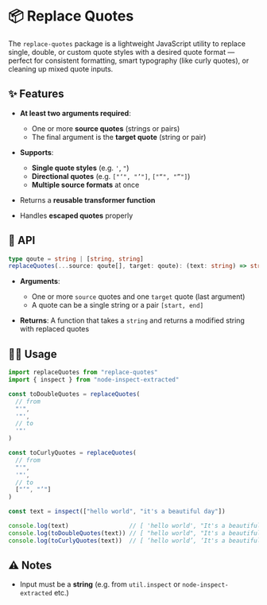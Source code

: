 # 📦 Replace Quotes

The `replace-quotes` package is a lightweight JavaScript utility to replace single, double, or custom quote styles with a desired quote format — perfect for consistent formatting, smart typography (like curly quotes), or cleaning up mixed quote inputs.

## ✨ Features

- **At least two arguments required**:

  - One or more **source quotes** (strings or pairs)
  - The final argument is the **target quote** (string or pair)

- **Supports**:

  - **Single quote styles** (e.g. `'`, `"`)
  - **Directional quotes** (e.g. `["‘", "’"]`, `["“", "”"]`)
  - **Multiple source formats** at once

- Returns a **reusable transformer function**

- Handles **escaped quotes** properly

## 🧠 API

```ts
type qoute = string | [string, string]
replaceQuotes(...source: qoute[], target: qoute): (text: string) => string
```

- **Arguments**:

  - One or more `source` quotes and one `target` quote (last argument)
  - A quote can be a single string or a pair `[start, end]`

- **Returns**: A function that takes a `string` and returns a modified string with replaced quotes

## 🧑‍💻 Usage

```js
import replaceQuotes from "replace-quotes"
import { inspect } from "node-inspect-extracted"

const toDoubleQuotes = replaceQuotes(
  // from
  "'",
  '"',
  // to
  '"'
)

const toCurlyQuotes = replaceQuotes(
  // from
  "'",
  '"',
  // to
  ["‘", "’"]
)

const text = inspect(["hello world", "it's a beautiful day"])

console.log(text)                 // [ 'hello world', "It's a beautiful day" ]
console.log(toDoubleQuotes(text)) // [ "hello world", "It's a beautiful day" ]
console.log(toCurlyQuotes(text))  // [ ‘hello world’, ‘It's a beautiful day’ ]
```

## ⚠️ Notes

- Input must be a **string** (e.g. from `util.inspect` or `node-inspect-extracted` etc.)
